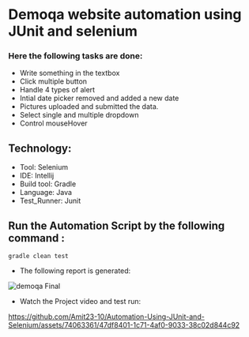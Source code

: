 # Demoqa website automation using JUnit and selenium
### Here the following tasks are done:
- Write something in the textbox
- Click multiple button
- Handle 4 types of alert
- Intial date picker removed and added a new date
- Pictures uploaded and submitted the data.
- Select single and multiple dropdown
- Control mouseHover

## Technology:
- Tool: Selenium
- IDE: Intellij
- Build tool: Gradle
- Language: Java
- Test_Runner: Junit

## Run the Automation Script by the following command : 
    gradle clean test

- The following report is generated:
  

![demoqa Final](https://github.com/Amit23-10/Automation-Using-JUnit-and-Selenium/assets/74063361/25d9adf7-fd31-4a00-bb27-b8c5847272dc)

- Watch the Project video and test run:
  



https://github.com/Amit23-10/Automation-Using-JUnit-and-Selenium/assets/74063361/47df8401-1c71-4af0-9033-38c02d844c92

